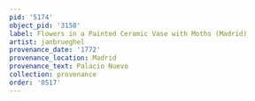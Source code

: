 ```yaml
---
pid: '5174'
object_pid: '3158'
label: Flowers in a Painted Ceramic Vase with Moths (Madrid)
artist: janbrueghel
provenance_date: '1772'
provenance_location: Madrid
provenance_text: Palacio Nuevo
collection: provenance
order: '0517'
---
```

